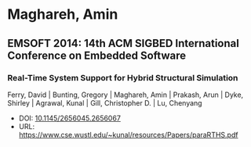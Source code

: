 # Maghareh, Amin

## EMSOFT 2014: 14th ACM SIGBED International Conference on Embedded Software

### Real-Time System Support for Hybrid Structural Simulation
Ferry, David | Bunting, Gregory | Maghareh, Amin | Prakash, Arun | Dyke, Shirley | Agrawal, Kunal | Gill, Christopher D. | Lu, Chenyang
* DOI: [10.1145/2656045.2656067](https://doi.org/10.1145/2656045.2656067)
* URL: <https://www.cse.wustl.edu/~kunal/resources/Papers/paraRTHS.pdf>

